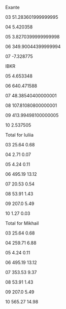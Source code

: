 Exante



 03 51.283601999999995

 04 5.420358

 05 3.8270399999999998

 06 349.90044399999994

 07 -7.328775



IBKR



 05 4.653348

 06 640.471588

 07 48.38540400000001

 08 107.81080800000001

 09 413.99498100000005

 10 2.537505



Total for Iuliia



 03 25.64 0.68

 04 2.71 0.07

 05 4.24 0.11

 06 495.19 13.12

 07 20.53 0.54

 08 53.91 1.43

 09 207.0 5.49

 10 1.27 0.03



Total for Mikhail



 03 25.64 0.68

 04 259.71 6.88

 05 4.24 0.11

 06 495.19 13.12

 07 353.53 9.37

 08 53.91 1.43

 09 207.0 5.49

 10 565.27 14.98
